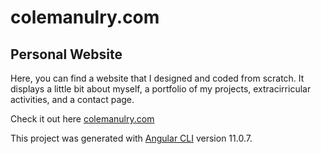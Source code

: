 # colemanulry.com

## Personal Website

Here, you can find a website that I designed and coded from scratch. It displays a little bit about myself, a portfolio of my projects, extracirricular activities, and a contact page.

Check it out here [colemanulry.com](https://colemanulry.com)

This project was generated with [Angular CLI](https://github.com/angular/angular-cli) version 11.0.7.
